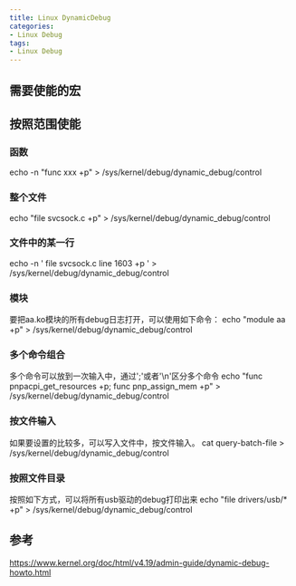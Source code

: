 ```yaml
---
title: Linux DynamicDebug
categories: 
- Linux Debug
tags:
- Linux Debug
---
```


## 需要使能的宏

## 按照范围使能
### 函数
echo -n "func xxx +p" > /sys/kernel/debug/dynamic_debug/control 

### 整个文件
echo "file svcsock.c +p" > /sys/kernel/debug/dynamic_debug/control

### 文件中的某一行
echo -n '  file   svcsock.c     line  1603 +p  ' > /sys/kernel/debug/dynamic_debug/control

### 模块
要把aa.ko模块的所有debug日志打开，可以使用如下命令：
echo "module aa +p" > /sys/kernel/debug/dynamic_debug/control

### 多个命令组合
多个命令可以放到一次输入中，通过';'或者'\n'区分多个命令
echo "func pnpacpi_get_resources +p; func pnp_assign_mem +p" > /sys/kernel/debug/dynamic_debug/control

### 按文件输入
如果要设置的比较多，可以写入文件中，按文件输入。
cat query-batch-file > /sys/kernel/debug/dynamic_debug/control

### 按照文件目录
按照如下方式，可以将所有usb驱动的debug打印出来
echo "file drivers/usb/* +p" > /sys/kernel/debug/dynamic_debug/control

## 参考
https://www.kernel.org/doc/html/v4.19/admin-guide/dynamic-debug-howto.html
